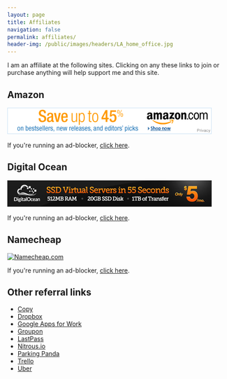 ```yaml
---
layout: page
title: Affiliates
navigation: false
permalink: affiliates/
header-img: /public/images/headers/LA_home_office.jpg
---
```


I am an affiliate at the following sites. Clicking on any these links to join or purchase anything will help support me and this site.

## Amazon

<a href="http://www.amazon.com/b/ref=as_sl_pc_tf_lc?node=283155&tag=sunpech-20&camp=15329&creative=394453&linkCode=ur1&adid=198E6BMHT8CTQ90TFSZM&&ref-refURL=http%3A%2F%2Frcm-na.amazon-adsystem.com%2Fe%2Fcm%3Ft%3Dsunpech-20%26o%3D1%26p%3D26%26l%3Dur1%26category%3Dbooks%26banner%3D07A5YDZW1YN7CT62EMR2%26f%3Difr%26linkID%3DKBWCIBZRYKDS76JJ"><img src="/public/images/affiliates/amazon-468x60.gif" width="468" height="60" alt="Amazon" border="0" /></a>

If you're running an ad-blocker, [click here](http://www.amazon.com/b/ref=as_sl_pc_tf_lc?node=283155&tag=sunpech-20&camp=15329&creative=394453&linkCode=ur1&adid=198E6BMHT8CTQ90TFSZM&&ref-refURL=http%3A%2F%2Frcm-na.amazon-adsystem.com%2Fe%2Fcm%3Ft%3Dsunpech-20%26o%3D1%26p%3D26%26l%3Dur1%26category%3Dbooks%26banner%3D07A5YDZW1YN7CT62EMR2%26f%3Difr%26linkID%3DKBWCIBZRYKDS76JJ).

## Digital Ocean

<a href="https://www.digitalocean.com/?refcode=337d926651f1"><img src="/public/images/affiliates/ssd-virtual-servers-banner-468x60.jpg" alt="Digital Ocean" border="0" width="468" height="60" /></a>

If you're  running an ad-blocker, [click here](https://www.digitalocean.com/?refcode=337d926651f1).

## Namecheap

<a href="https://www.namecheap.com&#x2F;?aff=63676"><img src="http://files.namecheap.com/graphics/linkus/468x60-4.gif" width="468" height="60" border="0" alt="Namecheap.com"></a>

If you're  running an ad-blocker, [click here](https://www.namecheap.com&#x2F;?aff=63676).

## Other referral links

* [Copy](https://copy.com/?r=1u9vhV)
* [Dropbox](https://db.tt/pHCTifn)
* [Google Apps for Work](https://goo.gl/PsqXKA)
* [Groupon](https://www.groupon.com/visitor_referral/h/22d54631-7618-4fd4-9e89-23073a35d97b)
* [LastPass](https://lastpass.com/f?3306226)
* [Nitrous.io](https://www.nitrous.io/join/eS1vRwA3uVY?utm_source=nitrous.io&utm_medium=copypaste&utm_campaign=referral)
* [Parking Panda](https://www.parkingpanda.com/invite/sunpech)
* [Trello](https://trello.com/sunpech/recommend)
* [Uber](https://www.uber.com/invite/ubersunpech)
